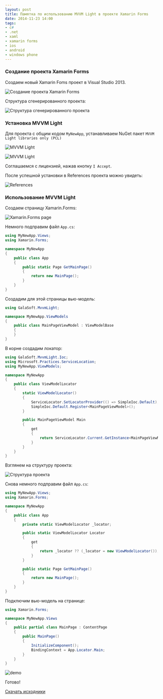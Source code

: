 ```yaml
---
layout: post
title: Памятка по использованию MVVM Light в проекте Xamarin Forms
date: 2014-11-23 14:00
tags:
- c#
- .net
- xaml
- xamarin forms
- ios
- android
- windows phone
---
```


### Создание проекта Xamarin Forms

Создаем новый Xamarin Foms проект в Visual Studio 2013.

![Создание проекта Xamarin Forms](https://raw.githubusercontent.com/wcoder/blog/master/xamarin.forms_mvvmlight/1.PNG)

Структура сгенерированного проекта:

![Структура сгенерированного проекта](https://raw.githubusercontent.com/wcoder/blog/master/xamarin.forms_mvvmlight/2.PNG)

### Установка MVVM Light

Для проекта с общим кодом `MyNewApp`, устанавливаем NuGet пакет `MVVM Light libraries only (PCL)`

![MVVM Light](https://raw.githubusercontent.com/wcoder/blog/master/xamarin.forms_mvvmlight/3.png)

![MVVM Light](https://raw.githubusercontent.com/wcoder/blog/master/xamarin.forms_mvvmlight/4.PNG)

Соглашаемся с лицензией, нажав кнопку `I Accept`.

После успешной установки в References проекта можно увидеть:

![References](https://raw.githubusercontent.com/wcoder/blog/master/xamarin.forms_mvvmlight/7.PNG)

### Использование MVVM Light

Создаем страницу Xamarin.Forms:

![Xamarin.Forms page](https://raw.githubusercontent.com/wcoder/blog/master/xamarin.forms_mvvmlight/8.PNG)

Немного подправим файл `App.cs`:

```csharp
using MyNewApp.Views;
using Xamarin.Forms;

namespace MyNewApp
{
	public class App
	{
		public static Page GetMainPage()
		{
			return new MainPage();
		}
	}
}
```

Создадим для этой страницы вью-модель:

```csharp
using GalaSoft.MvvmLight;

namespace MyNewApp.ViewModels
{
	public class MainPageViewModel : ViewModelBase
	{
	}
}
```

В корне создадим локатор:

```csharp
using GalaSoft.MvvmLight.Ioc;
using Microsoft.Practices.ServiceLocation;
using MyNewApp.ViewModels;

namespace MyNewApp
{
	public class ViewModelLocator
	{
		static ViewModelLocator()
		{
			ServiceLocator.SetLocatorProvider(() => SimpleIoc.Default);
			SimpleIoc.Default.Register<MainPageViewModel>();
		}

		public MainPageViewModel Main
		{
			get
			{
				return ServiceLocator.Current.GetInstance<MainPageViewModel>();
			}
		}
	}
}
```

Взглянем на структуру проекта:

![Структура проекта](https://raw.githubusercontent.com/wcoder/blog/master/xamarin.forms_mvvmlight/10.PNG)

Снова немного подправим файл `App.cs`:

```csharp
using MyNewApp.Views;
using Xamarin.Forms;

namespace MyNewApp
{
	public class App
	{
		private static ViewModelLocator _locator;

		public static ViewModelLocator Locator
		{
			get
			{
				return _locator ?? (_locator = new ViewModelLocator());
			}
		}

		public static Page GetMainPage()
		{
			return new MainPage();
		}
	}
}
```

Подключим вью-модель на странице:

```csharp
using Xamarin.Forms;

namespace MyNewApp.Views
{
	public partial class MainPage : ContentPage
	{
		public MainPage()
		{
			InitializeComponent();
			BindingContext = App.Locator.Main;
		}
	}
}
```

![demo](https://raw.githubusercontent.com/wcoder/blog/master/xamarin.forms_mvvmlight/11.PNG)

Готово!

[Скачать исходники](https://github.com/wcoder/blog/raw/master/xamarin.forms_mvvmlight/MyNewApp.zip)
